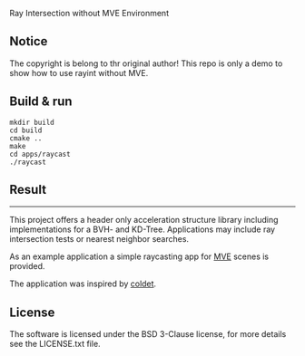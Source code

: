 Ray Intersection without MVE Environment

Notice
-------------------------------------------------------------------------------
The copyright is belong to thr original author!
This repo is only a demo to show how to use rayint without MVE.

Build & run
-------------------------------------------------------------------------------
```
mkdir build
cd build
cmake ..
make
cd apps/raycast
./raycast
```

Result
-------------------------------------------------------------------------------


-------------------------------------------------------------------------------
This project offers a header only acceleration structure library including
implementations for a BVH- and KD-Tree. Applications may include ray
intersection tests or nearest neighbor searches.

As an example application a simple raycasting app for
[MVE](https://github.com/simonfuhrmann/mve) scenes is provided.

The application was inspired by
[coldet](http://sourceforge.net/projects/coldet/).

License
-------------------------------------------------------------------------------
The software is licensed under the BSD 3-Clause license,
for more details see the LICENSE.txt file.
